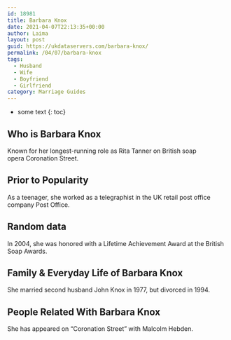 ```yaml
---
id: 18981
title: Barbara Knox
date: 2021-04-07T22:13:35+00:00
author: Laima
layout: post
guid: https://ukdataservers.com/barbara-knox/
permalink: /04/07/barbara-knox
tags:
  - Husband
  - Wife
  - Boyfriend
  - Girlfriend
category: Marriage Guides
---
```


* some text
{: toc}


## Who is Barbara Knox
                  
                  
                  
Known for her longest-running role as Rita Tanner on British soap opera Coronation Street.
                  
              
            
              
            
                
                
                
## Prior to Popularity
                  
                  
                  
As a teenager, she worked as a telegraphist in the UK retail post office company Post Office.
                  
              
            
              
            
                
                
                
## Random data
                  
                  
                  
In 2004, she was honored with a Lifetime Achievement Award at the British Soap Awards.
                  
              
            
              
            
                
                
                
## Family & Everyday Life of Barbara Knox
                  
                  
                  
She married second husband John Knox in 1977, but divorced in 1994.
                  
              
            
              
            
                
                
                
## People Related With Barbara Knox
                  
                  
                  
She has appeared on &#8220;Coronation Street&#8221; with Malcolm Hebden.
                  
              
            
              
            
                
              
            
              
              
            
            
              
            
          
          
          